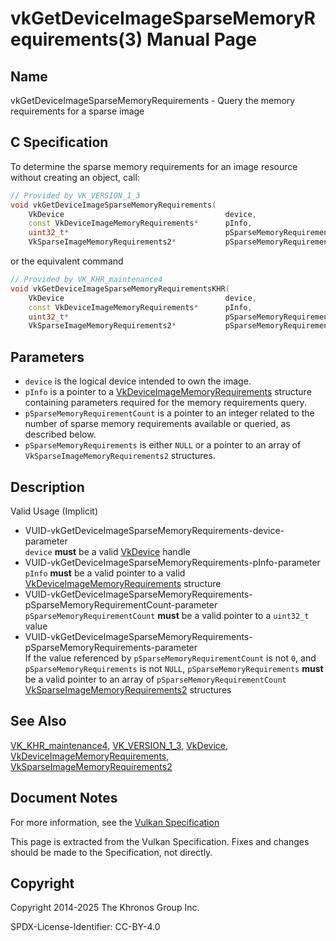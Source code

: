 # vkGetDeviceImageSparseMemoryRequirements(3) Manual Page

## Name

vkGetDeviceImageSparseMemoryRequirements - Query the memory requirements for a sparse image



## [](#_c_specification)C Specification

To determine the sparse memory requirements for an image resource without creating an object, call:

```c++
// Provided by VK_VERSION_1_3
void vkGetDeviceImageSparseMemoryRequirements(
    VkDevice                                    device,
    const VkDeviceImageMemoryRequirements*      pInfo,
    uint32_t*                                   pSparseMemoryRequirementCount,
    VkSparseImageMemoryRequirements2*           pSparseMemoryRequirements);
```

or the equivalent command

```c++
// Provided by VK_KHR_maintenance4
void vkGetDeviceImageSparseMemoryRequirementsKHR(
    VkDevice                                    device,
    const VkDeviceImageMemoryRequirements*      pInfo,
    uint32_t*                                   pSparseMemoryRequirementCount,
    VkSparseImageMemoryRequirements2*           pSparseMemoryRequirements);
```

## [](#_parameters)Parameters

- `device` is the logical device intended to own the image.
- `pInfo` is a pointer to a [VkDeviceImageMemoryRequirements](https://registry.khronos.org/vulkan/specs/latest/man/html/VkDeviceImageMemoryRequirements.html) structure containing parameters required for the memory requirements query.
- `pSparseMemoryRequirementCount` is a pointer to an integer related to the number of sparse memory requirements available or queried, as described below.
- `pSparseMemoryRequirements` is either `NULL` or a pointer to an array of `VkSparseImageMemoryRequirements2` structures.

## [](#_description)Description

Valid Usage (Implicit)

- [](#VUID-vkGetDeviceImageSparseMemoryRequirements-device-parameter)VUID-vkGetDeviceImageSparseMemoryRequirements-device-parameter  
  `device` **must** be a valid [VkDevice](https://registry.khronos.org/vulkan/specs/latest/man/html/VkDevice.html) handle
- [](#VUID-vkGetDeviceImageSparseMemoryRequirements-pInfo-parameter)VUID-vkGetDeviceImageSparseMemoryRequirements-pInfo-parameter  
  `pInfo` **must** be a valid pointer to a valid [VkDeviceImageMemoryRequirements](https://registry.khronos.org/vulkan/specs/latest/man/html/VkDeviceImageMemoryRequirements.html) structure
- [](#VUID-vkGetDeviceImageSparseMemoryRequirements-pSparseMemoryRequirementCount-parameter)VUID-vkGetDeviceImageSparseMemoryRequirements-pSparseMemoryRequirementCount-parameter  
  `pSparseMemoryRequirementCount` **must** be a valid pointer to a `uint32_t` value
- [](#VUID-vkGetDeviceImageSparseMemoryRequirements-pSparseMemoryRequirements-parameter)VUID-vkGetDeviceImageSparseMemoryRequirements-pSparseMemoryRequirements-parameter  
  If the value referenced by `pSparseMemoryRequirementCount` is not `0`, and `pSparseMemoryRequirements` is not `NULL`, `pSparseMemoryRequirements` **must** be a valid pointer to an array of `pSparseMemoryRequirementCount` [VkSparseImageMemoryRequirements2](https://registry.khronos.org/vulkan/specs/latest/man/html/VkSparseImageMemoryRequirements2.html) structures

## [](#_see_also)See Also

[VK\_KHR\_maintenance4](https://registry.khronos.org/vulkan/specs/latest/man/html/VK_KHR_maintenance4.html), [VK\_VERSION\_1\_3](https://registry.khronos.org/vulkan/specs/latest/man/html/VK_VERSION_1_3.html), [VkDevice](https://registry.khronos.org/vulkan/specs/latest/man/html/VkDevice.html), [VkDeviceImageMemoryRequirements](https://registry.khronos.org/vulkan/specs/latest/man/html/VkDeviceImageMemoryRequirements.html), [VkSparseImageMemoryRequirements2](https://registry.khronos.org/vulkan/specs/latest/man/html/VkSparseImageMemoryRequirements2.html)

## [](#_document_notes)Document Notes

For more information, see the [Vulkan Specification](https://registry.khronos.org/vulkan/specs/latest/html/vkspec.html#vkGetDeviceImageSparseMemoryRequirements)

This page is extracted from the Vulkan Specification. Fixes and changes should be made to the Specification, not directly.

## [](#_copyright)Copyright

Copyright 2014-2025 The Khronos Group Inc.

SPDX-License-Identifier: CC-BY-4.0